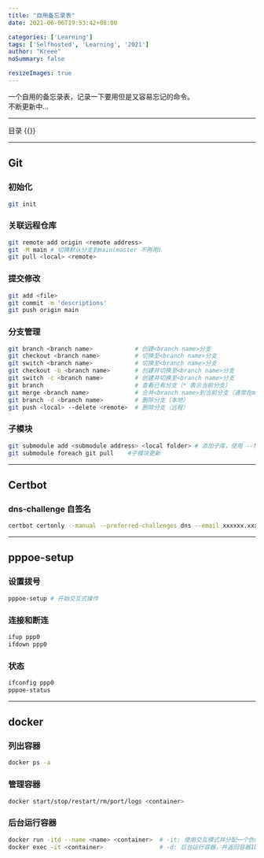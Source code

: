 ```yaml
---
title: "自用备忘录表"
date: 2021-06-06T19:53:42+08:00

categories: ['Learning']
tags: ['Selfhosted', 'Learning', '2021']
author: "Kreee"
noSummary: false

resizeImages: true
---
```

一个自用的备忘录表，记录一下要用但是又容易忘记的命令。   
不断更新中...

<!--more-->
-----
目录
{{<toc>}}

-----

## Git
### 初始化
```bash
git init
```
### 关联远程仓库
```bash
git remote add origin <remote address>
git -M main # 切换默认分支到main(master 不再用)
git pull <local> <remote>
```
### 提交修改
```bash
git add <file>
git commit -m 'descriptions'
git push origin main
```
### 分支管理
```bash
git branch <branch name>            # 创建<branch name>分支
git checkout <branch name>          # 切换至<branch name>分支
git switch <branch name>            # 切换至<branch name>分支
git checkout -b <branch name>       # 创建并切换至<branch name>分支
git switch -c <branch name>         # 创建并切换至<branch name>分支
git branch                          # 查看已有分支（* 表示当前分支）
git merge <branch name>             # 合并<branch name>到当前分支（通常在master分支下操作）
git branch -d <branch name>         # 删除分支（本地）
git push <local> --delete <remote>  # 删除分支（远程）
```
### 子模块
```bash
git submodule add <submodule address> <local folder> # 添加子库，使用 --force 强制使用本地已有文件
git submodule foreach git pull    #子模块更新
```

-----
## Certbot
### dns-challenge 自签名
```bash
certbot certonly --manual --preferred-challenges dns --email xxxxxx.xxxxx@outlook.com --agree-tos -d *.ohmykreee.top
```

-----
## pppoe-setup
### 设置拨号
```bash
pppoe-setup # 开始交互式操作
```
### 连接和断连
```bash
ifup ppp0
ifdown ppp0
```
### 状态
```bash
ifconfig ppp0
pppoe-status
```

-----
## docker
### 列出容器
```bash
docker ps -a
```
### 管理容器
```bash
docker start/stop/restart/rm/port/logs <container>
```
### 后台运行容器
```bash
docker run -itd --name <name> <container>  # -it: 使用交互模式并分配一个伪终端
docker exec -it <container>                # -d: 后台运行容器，并返回容器ID
```